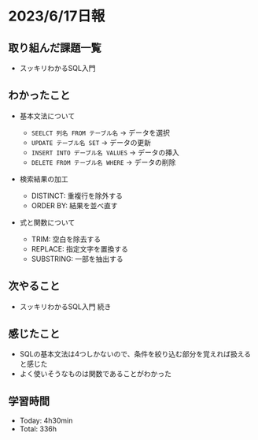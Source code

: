 # 2023/6/17日報


## 取り組んだ課題一覧 
- スッキリわかるSQL入門

## わかったこと
- 基本文法について
  - `SEELCT 列名 FROM テーブル名` → データを選択
  - `UPDATE テーブル名 SET` → データの更新
  - `INSERT INTO デーブル名 VALUES` → データの挿入
  - `DELETE FROM テーブル名 WHERE` → データの削除

- 検索結果の加工
  - DISTINCT: 重複行を除外する
  - ORDER BY: 結果を並べ直す

- 式と関数について
  - TRIM: 空白を除去する
  - REPLACE: 指定文字を置換する
  - SUBSTRING: 一部を抽出する
  

## 次やること
- スッキリわかるSQL入門 続き

## 感じたこと
- SQLの基本文法は4つしかないので、条件を絞り込む部分を覚えれば扱えると感じた
- よく使いそうなものは関数であることがわかった

## 学習時間
- Today: 4h30min
- Total: 336h

